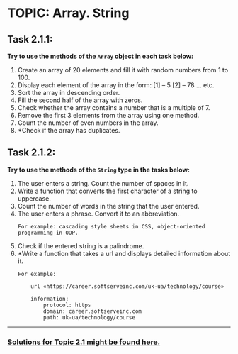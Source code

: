 # TOPIC: Array. String

## Task 2.1.1:

**Try to use the methods of the `Array` object in each task below:**

1. Create an array of 20 elements and fill it with random numbers from 1 to 100.
2. Display each element of the array in the form:
    [1] – 5
    [2] – 78 ... etc.
3. Sort the array in descending order.
4. Fill the second half of the array with zeros.
5. Check whether the array contains a number that is a multiple of 7.
6. Remove the first 3 elements from the array using one method.
7. Count the number of even numbers in the array.
8. \*Check if the array has duplicates.


## Task 2.1.2:

**Try to use the methods of the `String` type in the tasks below:**

1. The user enters a string. Count the number of spaces in it.
2. Write a function that converts the first character of a string to uppercase.
3. Count the number of words in the string that the user entered.
4. The user enters a phrase. Convert it to an abbreviation.
    ````
    For example: cascading style sheets in CSS, object-oriented programming in OOP.
    ````
5. Check if the entered string is a palindrome.
6. \*Write a function that takes a url and displays detailed information about it.
    ```
    For example: 
            
        url «https://career.softserveinc.com/uk-ua/technology/course» 
            
        information:
            protocol: https
            domain: career.softserveinc.com
            path: uk-ua/technology/course
    ```
---

### [Solutions for Topic 2.1 might be found here.](https://wiiiox.github.io/JS-Crash-Course-2023/week2/topic1/task1.html)
